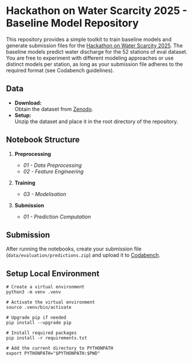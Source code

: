 # Hackathon on Water Scarcity 2025 - Baseline Model Repository

This repository provides a simple toolkit to train baseline models and generate submission files for the [Hackathon on Water Scarcity 2025](https://www.codabench.org/competitions/4335). The baseline models predict water discharge for the 52 stations of eval dataset. You are free to experiment with different modeling approaches or use distinct models per station, as long as your submission file adheres to the required format (see Codabench guidelines).

## Data

- **Download:**  
  Obtain the dataset from [Zenodo](https://zenodo.org/records/14536611).  
- **Setup:**  
  Unzip the dataset and place it in the root directory of the repository.

## Notebook Structure

1. **Preprocessing**
   - *01 - Data Preprocessing*
   - *02 - Feature Engineering*

2. **Training**
   - *03 - Modelisation*

3. **Submission**
   - *01 - Prediction Computation*

## Submission

After running the notebooks, create your submission file (`data/evaluation/predictions.zip`) and upload it to [Codabench](https://www.codabench.org/competitions/4335).

## Setup Local Environment

```shell
# Create a virtual environment
python3 -m venv .venv

# Activate the virtual environment
source .venv/bin/activate

# Upgrade pip if needed
pip install --upgrade pip

# Install required packages
pip install -r requirements.txt

# Add the current directory to PYTHONPATH
export PYTHONPATH="$PYTHONPATH:$PWD"
